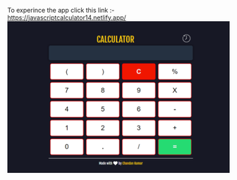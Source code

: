 To experince the app click this link :- https://javascriptcalculator14.netlify.app/
![Alt text](image.png)
